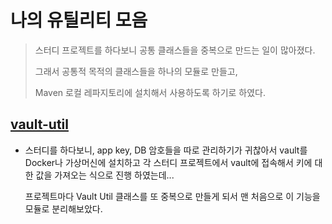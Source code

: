 # 나의 유틸리티 모음

> 스터디 프로젝트를 하다보니 공통 클래스들을 중복으로 만드는 일이 많아졌다.
>
> 그래서 공통적 목적의 클래스들을 하나의 모듈로 만들고,
>
> Maven 로컬 레파지토리에 설치해서 사용하도록 하기로 하였다.



## [vault-util](vault-util)

* 스터디를 하다보니, app key, DB 암호들을 따로 관리하기가 귀찮아서 vault를 Docker나 가상머신에 설치하고 각 스터디 프로젝트에서 vault에 접속해서 키에 대한 값을 가져오는 식으로 진행 하였는데...

  프로젝트마다 Vault Util 클래스를 또 중복으로 만들게 되서 맨 처음으로 이 기능을 모듈로 분리해보았다.